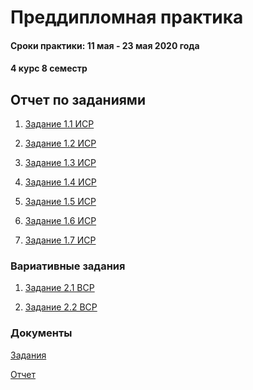 # Преддипломная практика

#### Сроки практики: 11 мая - 23 мая 2020 года
#### 4 курс 8 семестр


## Отчет по заданиями

1) [Задание 1.1 ИСР](https://github.com/Kseniaveh/practic2020/blob/master/1.1.docx)  

2) [Задание 1.2 ИСР](https://github.com/Kseniaveh/practic2020/blob/master/1.2.docx)  

3) [Задание 1.3 ИСР](https://github.com/Kseniaveh/practic2020/blob/master/1.3.docx)

4) [Задание 1.4 ИСР](https://github.com/Kseniaveh/practic2020/blob/master/1.4.docx)

5) [Задание 1.5 ИСР](https://github.com/Kseniaveh/practic2020/blob/master/1.4.docx)

6) [Задание 1.6 ИСР](https://github.com/Kseniaveh/practic2020/blob/master/1.4.docx)

7) [Задание 1.7 ИСР](https://github.com/Kseniaveh/practic2020/blob/master/1.4.docx)



### Вариативные задания

1) [Задание 2.1 ВСР](https://github.com/Kseniaveh/practic4/tree/master/2.1.%20ВСР)  

2) [Задание 2.2 ВСР](https://github.com/Kseniaveh/practic4/blob/master/2.2%20ВСР%20Вехова.pdf)  



### Документы

[Задания](https://github.com/Kseniaveh/practic4/tree/master/задания_отчет)  

[Отчет](https://github.com/Kseniaveh/practic4/tree/master/итоговый%20отчет)  
